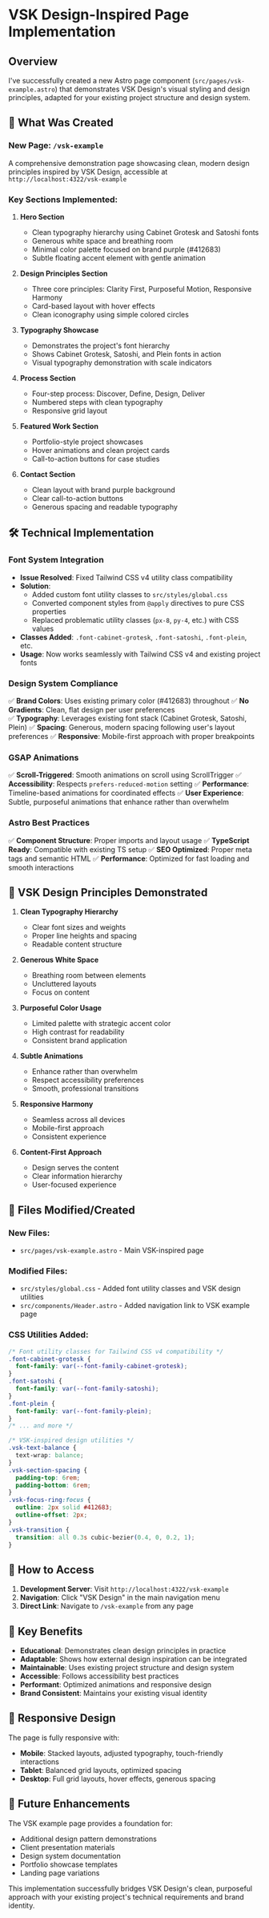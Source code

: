 # VSK Design-Inspired Page Implementation

## Overview

I've successfully created a new Astro page component (`src/pages/vsk-example.astro`) that demonstrates VSK Design's visual styling and design principles, adapted for your existing project structure and design system.

## 🎯 What Was Created

### **New Page: `/vsk-example`**

A comprehensive demonstration page showcasing clean, modern design principles inspired by VSK Design, accessible at `http://localhost:4322/vsk-example`

### **Key Sections Implemented:**

1. **Hero Section**

   - Clean typography hierarchy using Cabinet Grotesk and Satoshi fonts
   - Generous white space and breathing room
   - Minimal color palette focused on brand purple (#412683)
   - Subtle floating accent element with gentle animation

2. **Design Principles Section**

   - Three core principles: Clarity First, Purposeful Motion, Responsive Harmony
   - Card-based layout with hover effects
   - Clean iconography using simple colored circles

3. **Typography Showcase**

   - Demonstrates the project's font hierarchy
   - Shows Cabinet Grotesk, Satoshi, and Plein fonts in action
   - Visual typography demonstration with scale indicators

4. **Process Section**

   - Four-step process: Discover, Define, Design, Deliver
   - Numbered steps with clean typography
   - Responsive grid layout

5. **Featured Work Section**

   - Portfolio-style project showcases
   - Hover animations and clean project cards
   - Call-to-action buttons for case studies

6. **Contact Section**
   - Clean layout with brand purple background
   - Clear call-to-action buttons
   - Generous spacing and readable typography

## 🛠 Technical Implementation

### **Font System Integration**

- **Issue Resolved**: Fixed Tailwind CSS v4 utility class compatibility
- **Solution**:
  - Added custom font utility classes to `src/styles/global.css`
  - Converted component styles from `@apply` directives to pure CSS properties
  - Replaced problematic utility classes (`px-8`, `py-4`, etc.) with CSS values
- **Classes Added**: `.font-cabinet-grotesk`, `.font-satoshi`, `.font-plein`, etc.
- **Usage**: Now works seamlessly with Tailwind CSS v4 and existing project fonts

### **Design System Compliance**

✅ **Brand Colors**: Uses existing primary color (#412683) throughout
✅ **No Gradients**: Clean, flat design per user preferences  
✅ **Typography**: Leverages existing font stack (Cabinet Grotesk, Satoshi, Plein)
✅ **Spacing**: Generous, modern spacing following user's layout preferences
✅ **Responsive**: Mobile-first approach with proper breakpoints

### **GSAP Animations**

✅ **Scroll-Triggered**: Smooth animations on scroll using ScrollTrigger
✅ **Accessibility**: Respects `prefers-reduced-motion` setting
✅ **Performance**: Timeline-based animations for coordinated effects
✅ **User Experience**: Subtle, purposeful animations that enhance rather than overwhelm

### **Astro Best Practices**

✅ **Component Structure**: Proper imports and layout usage
✅ **TypeScript Ready**: Compatible with existing TS setup
✅ **SEO Optimized**: Proper meta tags and semantic HTML
✅ **Performance**: Optimized for fast loading and smooth interactions

## 🎨 VSK Design Principles Demonstrated

1. **Clean Typography Hierarchy**

   - Clear font sizes and weights
   - Proper line heights and spacing
   - Readable content structure

2. **Generous White Space**

   - Breathing room between elements
   - Uncluttered layouts
   - Focus on content

3. **Purposeful Color Usage**

   - Limited palette with strategic accent color
   - High contrast for readability
   - Consistent brand application

4. **Subtle Animations**

   - Enhance rather than overwhelm
   - Respect accessibility preferences
   - Smooth, professional transitions

5. **Responsive Harmony**

   - Seamless across all devices
   - Mobile-first approach
   - Consistent experience

6. **Content-First Approach**
   - Design serves the content
   - Clear information hierarchy
   - User-focused experience

## 🔧 Files Modified/Created

### **New Files:**

- `src/pages/vsk-example.astro` - Main VSK-inspired page

### **Modified Files:**

- `src/styles/global.css` - Added font utility classes and VSK design utilities
- `src/components/Header.astro` - Added navigation link to VSK example page

### **CSS Utilities Added:**

```css
/* Font utility classes for Tailwind CSS v4 compatibility */
.font-cabinet-grotesk {
  font-family: var(--font-family-cabinet-grotesk);
}
.font-satoshi {
  font-family: var(--font-family-satoshi);
}
.font-plein {
  font-family: var(--font-family-plein);
}
/* ... and more */

/* VSK-inspired design utilities */
.vsk-text-balance {
  text-wrap: balance;
}
.vsk-section-spacing {
  padding-top: 6rem;
  padding-bottom: 6rem;
}
.vsk-focus-ring:focus {
  outline: 2px solid #412683;
  outline-offset: 2px;
}
.vsk-transition {
  transition: all 0.3s cubic-bezier(0.4, 0, 0.2, 1);
}
```

## 🚀 How to Access

1. **Development Server**: Visit `http://localhost:4322/vsk-example`
2. **Navigation**: Click "VSK Design" in the main navigation menu
3. **Direct Link**: Navigate to `/vsk-example` from any page

## 🎯 Key Benefits

- **Educational**: Demonstrates clean design principles in practice
- **Adaptable**: Shows how external design inspiration can be integrated
- **Maintainable**: Uses existing project structure and design system
- **Accessible**: Follows accessibility best practices
- **Performant**: Optimized animations and responsive design
- **Brand Consistent**: Maintains your existing visual identity

## 📱 Responsive Design

The page is fully responsive with:

- **Mobile**: Stacked layouts, adjusted typography, touch-friendly interactions
- **Tablet**: Balanced grid layouts, optimized spacing
- **Desktop**: Full grid layouts, hover effects, generous spacing

## 🔮 Future Enhancements

The VSK example page provides a foundation for:

- Additional design pattern demonstrations
- Client presentation materials
- Design system documentation
- Portfolio showcase templates
- Landing page variations

This implementation successfully bridges VSK Design's clean, purposeful approach with your existing project's technical requirements and brand identity.

